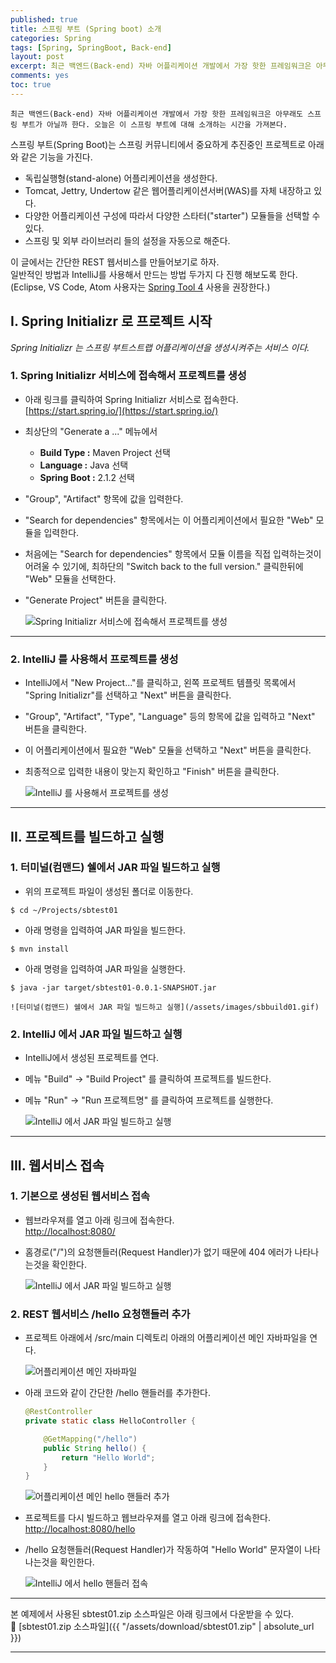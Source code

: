 ```yaml
---
published: true
title: 스프링 부트 (Spring boot) 소개
categories: Spring
tags: [Spring, SpringBoot, Back-end]
layout: post
excerpt: 최근 백엔드(Back-end) 자바 어플리케이션 개발에서 가장 핫한 프레임워크은 아무래도 스프링 부트가 아닐까 한다. 오늘은 이 스프링 부트에 대해 소개하는 시간을 가져본다.
comments: yes
toc: true
---
```


`최근 백엔드(Back-end) 자바 어플리케이션 개발에서 가장 핫한 프레임워크은 아무래도 스프링 부트가 아닐까 한다.
오늘은 이 스프링 부트에 대해 소개하는 시간을 가져본다.`

스프링 부트(Spring Boot)는 스프링 커뮤니티에서 중요하게 추진중인 프로젝트로 아래와 같은 기능을 가진다.

+ 독립실행형(stand-alone) 어플리케이션을 생성한다.
+ Tomcat, Jettry, Undertow 같은 웹어플리케이션서버(WAS)를 자체 내장하고 있다.
+ 다양한 어플리케이션 구성에 따라서 다양한 스타터("starter") 모듈들을 선택할 수 있다.
+ 스프링 및 외부 라이브러리 들의 설정을 자동으로 해준다.

이 글에서는 간단한 REST 웹서비스를 만들어보기로 하자.<br/>
일반적인 방법과 IntelliJ를 사용해서 만드는 방법 두가지 다 진행 해보도록 한다.<br/>
(Eclipse, VS Code, Atom 사용자는 [Spring Tool 4](https://spring.io/tools) 사용을 권장한다.)


## I. Spring Initializr 로 프로젝트 시작

*Spring Initializr 는 스프링 부트스트랩 어플리케이션을 생성시켜주는 서비스 이다.*

### 1. Spring Initializr 서비스에 접속해서 프로젝트를 생성

* 아래 링크를 클릭하여 Spring Initializr 서비스로 접속한다.  
[https://start.spring.io/](https://start.spring.io/)
* 최상단의 "Generate a ..." 메뉴에서  
	+ **Build Type :** Maven Project 선택
	+ **Language :** Java 선택
	+ **Spring Boot :** 2.1.2 선택
* "Group", "Artifact" 항목에 값을 입력한다.
* "Search for dependencies" 항목에서는 이 어플리케이션에서 필요한 "Web" 모듈을 입력한다.
* 처음에는 "Search for dependencies" 항목에서 모듈 이름을 직접 입력하는것이 어려울 수 있기에,
	최하단의 "Switch back to the full version." 클릭한뒤에 "Web" 모듈을 선택한다.
* "Generate Project" 버튼을 클릭한다.
	
    ![Spring Initializr 서비스에 접속해서 프로젝트를 생성](/assets/images/springboot01.gif)

***

### 2. IntelliJ 를 사용해서 프로젝트를 생성
* IntelliJ에서 "New Project..."를 클릭하고, 왼쪽 프로젝트 템플릿 목록에서 "Spring Initializr"를 선택하고 "Next" 버튼을 클릭한다.
* "Group", "Artifact", "Type", "Language" 등의 항목에 값을 입력하고 "Next" 버튼을 클릭한다.
* 이 어플리케이션에서 필요한 "Web" 모듈을 선택하고 "Next" 버튼을 클릭한다.
* 최종적으로 입력한 내용이 맞는지 확인하고 "Finish" 버튼을 클릭한다.

	![IntelliJ 를 사용해서 프로젝트를 생성](/assets/images/springboot02.gif)

***

## II. 프로젝트를 빌드하고 실행

### 1. 터미널(컴맨드) 쉘에서 JAR 파일 빌드하고 실행
* 위의 프로젝트 파일이 생성된 폴더로 이동한다.  
```shell
$ cd ~/Projects/sbtest01
```	
	
* 아래 명령을 입력하여 JAR 파일을 빌드한다.
```shell
$ mvn install
```
	
* 아래 명령을 입력하여 JAR 파일을 실행한다.  
```shell
$ java -jar target/sbtest01-0.0.1-SNAPSHOT.jar
```
	
	![터미널(컴맨드) 쉘에서 JAR 파일 빌드하고 실행](/assets/images/sbbuild01.gif)
	
### 2. IntelliJ 에서 JAR 파일 빌드하고 실행
* IntelliJ에서 생성된 프로젝트를 연다.  
* 메뉴 "Build" -> "Build Project" 를 클릭하여 프로젝트를 빌드한다.  
* 메뉴 "Run" -> "Run 프로젝트명" 를 클릭하여 프로젝트를 실행한다.  

	![IntelliJ 에서 JAR 파일 빌드하고 실행](/assets/images/sbbuild02.gif)

***


## III. 웹서비스 접속
### 1. 기본으로 생성된 웹서비스 접속

* 웹브라우져를 열고 아래 링크에 접속한다.  
[http://localhost:8080/](http://localhost:8080/)

* 홈경로("/")의 요청핸들러(Request Handler)가 없기 때문에 404 에러가 나타나는것을 확인한다.

	![IntelliJ 에서 JAR 파일 빌드하고 실행](/assets/images/sbservice01.png)

### 2. REST 웹서비스 /hello 요청핸들러 추가

* 프로젝트 아래에서 /src/main 디렉토리 아래의 어플리케이션 메인 자바파일을 연다.

	![어플리케이션 메인 자바파일](/assets/images/java_application_main_default.png)

* 아래 코드와 같이 간단한 /hello 핸들러를 추가한다.

    ```java
    @RestController
    private static class HelloController {

        @GetMapping("/hello")
        public String hello() {
            return "Hello World";
        }
    }
    ```

	![어플리케이션 메인 hello 핸들러 추가](/assets/images/java_application_main_hello.png)

* 프로젝트를 다시 빌드하고 웹브라우져를 열고 아래 링크에 접속한다.  
[http://localhost:8080/hello](http://localhost:8080/hello)

* /hello 요청핸들러(Request Handler)가 작동하여 "Hello World" 문자열이 나타나는것을 확인한다.

	![IntelliJ 에서 hello 핸들러 접속](/assets/images/sbservice02.png)

***

본 예제에서 사용된 sbtest01.zip 소스파일은 아래 링크에서 다운받을 수 있다.  
:floppy_disk: [sbtest01.zip 소스파일]({{ "/assets/download/sbtest01.zip" | absolute_url }})

***
